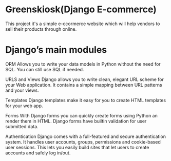 # Greenskiosk(Django E-commerce)
This project it's a simple e-ccormerce website which will help vendors to sell their products through online.


# Django’s main modules
ORM
Allows you to write your data models in Python without the need for SQL. You can still use SQL if needed.

URLS and Views
Django allows you to write clean, elegant URL scheme for your Web application.
It contains a simple mapping between URL patterns and your views.

Templates
Django templates make it easy for you to create HTML templates for your web app.

Forms
With Django forms you can quickly create forms using Python an render them in HTML. Django forms have builtin validation for user submitted data.

Authentication
Django comes with a full-featured and secure authentication system. It handles user accounts, groups, permissions and cookie-based user sessions. This lets you easily build sites that let users to create accounts and safely log in/out.



